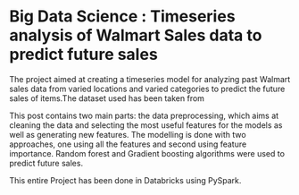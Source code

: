 # Big Data Science : Timeseries analysis of Walmart Sales data to predict future sales
The project aimed at creating a timeseries model for analyzing past Walmart sales data from varied locations and varied categories to predict the future sales of items.The dataset used has been taken from 

This post contains two main parts:
the data preprocessing, which aims at cleaning the data and selecting the most useful features for the models as well as generating new features. The modelling is done with two approaches, one using all the features and second using feature importance. Random forest and Gradient boosting algorithms were used to predict future sales. 

This entire Project has been done in Databricks using PySpark.
